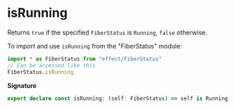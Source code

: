 # isRunning

Returns `true` if the specified `FiberStatus` is `Running`, `false`
otherwise.

To import and use `isRunning` from the "FiberStatus" module:

```ts
import * as FiberStatus from "effect/FiberStatus"
// Can be accessed like this
FiberStatus.isRunning
```

**Signature**

```ts
export declare const isRunning: (self: FiberStatus) => self is Running
```
